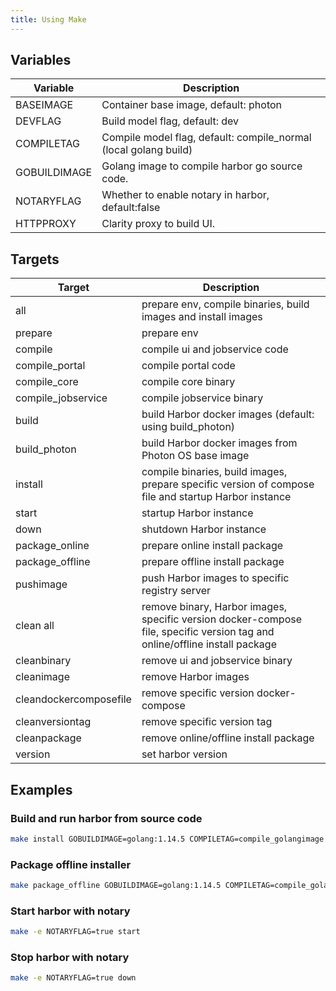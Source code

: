 ```yaml
---
title: Using Make
---
```


## Variables

Variable           | Description
-------------------|-------------
BASEIMAGE          | Container base image, default: photon
DEVFLAG            | Build model flag, default: dev
COMPILETAG         | Compile model flag, default: compile_normal (local golang build)
GOBUILDIMAGE       | Golang image to compile harbor go source code.
NOTARYFLAG         | Whether to enable notary in harbor, default:false
HTTPPROXY          | Clarity proxy to build UI.

## Targets

Target              | Description
--------------------|-------------
all                 | prepare env, compile binaries, build images and install images
prepare             | prepare env
compile             | compile ui and jobservice code
compile_portal      | compile portal code
compile_core        | compile core binary
compile_jobservice  | compile jobservice binary
build               | build Harbor docker images (default: using build_photon)
build_photon        | build Harbor docker images from Photon OS base image
install             | compile binaries, build images, prepare specific version of compose file and startup Harbor instance
start               | startup Harbor instance
down                | shutdown Harbor instance
package_online      | prepare online install package
package_offline     | prepare offline install package
pushimage           | push Harbor images to specific registry server
clean all           | remove binary, Harbor images, specific version docker-compose file, specific version tag and online/offline install package
cleanbinary         | remove ui and jobservice binary
cleanimage          | remove Harbor images
cleandockercomposefile  | remove specific version docker-compose
cleanversiontag     | remove specific version tag
cleanpackage        | remove online/offline install package
version				 | set harbor version

## Examples

### Build and run harbor from source code

```sh
make install GOBUILDIMAGE=golang:1.14.5 COMPILETAG=compile_golangimage NOTARYFLAG=true
```

### Package offline installer

```sh
make package_offline GOBUILDIMAGE=golang:1.14.5 COMPILETAG=compile_golangimage NOTARYFLAG=true
```

### Start harbor with notary

```sh
make -e NOTARYFLAG=true start
```

### Stop harbor with notary

```sh
make -e NOTARYFLAG=true down
```
